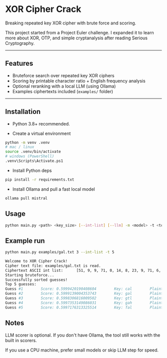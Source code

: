# XOR Cipher Crack

Breaking repeated key XOR cipher with brute force and scoring.

This project started from a Project Euler challenge.
I expanded it to learn more about XOR, OTP, and simple cryptanalysis after reading Serious Cryptography.

---

## Features
- Bruteforce search over repeated key XOR ciphers
- Scoring by printable character ratio + English frequency analysis
- Optional reranking with a local LLM (using Ollama)
- Examples ciphertexts included (`examples/` folder)

---

## Installation

- Python 3.8+ recommended.

- Create a virtual environment
```bash
python -m venv .venv
# mac / linux
source .venv/bin/activate
# windows (PowerShell)
.venv\Scripts\Activate.ps1
```
- Install Python deps
```bash
pip install -r requirements.txt
```
- Install Ollama and pull a fast local model
```bash
ollama pull mistral
```

## Usage

```bash
python main.py <path> <key_size> [--int-list] [--llm] -m <model> -t <top> -s <sep>
```

## Example run
```bash
python main.py examples/gal.txt 3 --int-list -t 5
```

```bash
Welcome to XOR Cipher Crack!
Cipher text file: examples/gal.txt is read.
Ciphertext ASCII int list:      [51, 9, 9, 71, 0, 14, 8, 23, 9, 71, 6, 30, 8, 20, 28]...
Starting bruteforce...
Successfully sorted guesses!
Top 5 guesses:
Guess #1        Score: 0.5999420190408604        Key: cal        Plaintext: Phe$abkve$grkupw cen fe `esgrifed$alcebvaigalhy es...
Guess #2        Score: 0.5999139004353743        Key: gal        Plaintext: The above groups can be described algebraically as...
Guess #3        Score: 0.5998306816009502        Key: gtl        Plaintext: T}e tboce rro`ps5ca{ bp dpscgibpd tlgpbrtictlll af...
Guess #4        Score: 0.5997353149086031        Key: gah        Plaintext: Tha afova gvouts gan$be$dewcrmbe` ahgeframcahly$as...
Guess #5        Score: 0.5997176313325514        Key: fal        Plaintext: Uhe!abnve!grnupr c`n ce eesbriced!alfebsaibalmy `s...
```


## Notes

LLM scorer is optional. If you don't have Ollama, the tool still works with the built in scorers.

If you use a CPU machine, prefer small models or skip LLM step for speed.